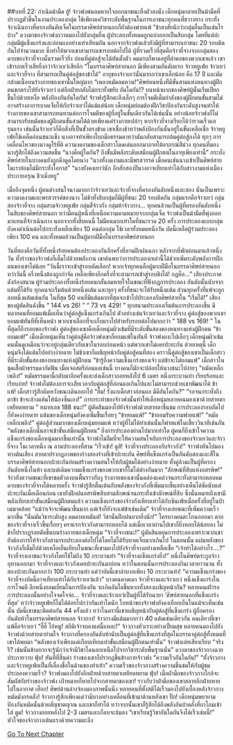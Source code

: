 ##บทที่ 22: กำเนิดม้ามืด
ฮู่!
จ้าวฟงพ่นลมหายใจออกมาขณะทิ้งตัวลงนั่ง
เด็กหนุ่มกลายเป็นม้ามืดที่ปรากฏตัวขึ้นในงานประลองกลุ่ม ใช้เพียงแค่วิชาระดับพื้นฐานในการเอาชนะทุกคนที่ขวางทาง
กระทั่งจ้าวเฉินกางที่ครองอันดับเจ็ดในบรรดาศิษย์สายนอกก็ยังต้องพ่ายแพ้
“ข้าสงสัยนักว่ากลุ่มอื่นเป็นเช่นไรบ้าง” ดวงตาของจ้าวฟงกวาดมองไปยังกลุ่มอื่น ผู้ประลองทั้งหมดถูกแบ่งออกเป็นสิบกลุ่ม โดยที่แต่ล่ะกลุ่มมีผู้แข็งแกร่งและอ่อนแออย่างเท่าเทียมกัน
นอกจากจ้าวฟงแล้วยังมีผู้ที่สามารถเอาชนะ 20 รอบติดกันไปจำนวนมาก ซึ่งทำให้พวกเขาสามารถเขารอบต่อไปได้ ผู้ที่รวดเร็วที่สุดคือจ้าวยี่จางจากกลุ่มสอง
ดาบของจ้าวยี่จางนั้นรวดเร็วยิ่ง ก่อนที่คู่ต่อสู้จะได้ทันตั้งตัว คมดาบก็พาดอยู่ที่ลำคอของพวกเขาแล้ว เขาเข้ารอบเร็วเสียยิ่งกว่าจ้าวเยว่เสียอีก
“ในบรรดาศิษย์สายนอก มีเพียงสามอันดับแรก จ้าวหยูเฟ่ย จ้าวเยว่ และจ้าวยี่จาง ที่สามารถเป็นคู่ต่อสู้ของข้าได้”
อายุของจ้าวเยว่นั้นมากกว่าเขาเล็กน้อย คือ 17 ปี และมัดกล้ามเนื้อบนร่างกายของเขานั้นใหญ่มาก
“เพลงหมัดลมหวน!”ศิษย์คนหนึ่งที่มีขั้นสามแห่งหนทางผู้ฝึกตนชกตรงไปยังจ้าวเยว่ แต่อีกฝ่ายกลับไม่กระทั่งขยับ
อันใดกัน!?
บนหน้าผากของศิษย์ผู้นั้นเริ่มเปียกชื้นไปด้วยเหงื่อ
พลังป้องกันอันใดกัน!
จ้าวฟงรู้สึกตะลึงเล็กๆ การโจมตีเต็มกำลังของผู้ฝึกตนขั้นสามไม่อาจสร้างอาการบาดเจ็บให้กับจ้าวเยว่ได้แม้แต่น้อย เด็กหนุ่มย่อมต้องฝึกวิชาป้องกันระดับสูงจนทำให้ร่างกายของเขาสามารถทนทานต่อการโจมตีของผู้ที่อยู่ในขั้นเดียวกันได้เช่นนั้น
อย่างน้อยจ้าวฟงก็ไม่สามารถรับหมัดของผู้ฝึกตนขั้นสามได้ด้วยเพียงแค่ร่างกายเปล่าๆ
หากจ้าวยี่จางเรียกได้ว่ารวดเร็วแลรุนแรง เช่นนั้นจ้าวเยว่ก็คือสิ่งที่เป็นขั้วตรงข้าม เขาเชื่องช้าทว่าพลังป้องกันนั้นอยู่ในขั้นเหลือเชื่อ
จ้าวหยูเฟ่ยใช้เคล็ดอ่อนชนะแข็ง นางอาจทำเพียงโบกมือธรรมดาทว่ามันกลับสามารถล้มคู่ต่อสู้ลงได้ ทุกๆ การเคลื่อนไหวของนางดูไร้ที่ติ ความงดงามของเด็กสาวโดดเด่นออกมาภายใต้อาภรณ์สีม่วง ทุกคนที่มองนางรู้สึกได้ถึงความสดชื่น
“นางคือผู้ใดกัน? ถึงขั้นมีพลังระดับเสมือนผู้ฝึกตนในอายุเพียงเท่านี้” กระทั่งศิษย์สายในบางคนยังถูกดึงดูดโดยนาง
“นางทั้งงดงามและมีพรสวรรค์ เมื่อคนเช่นนางเข้าเป็นศิษย์สายในเราย่อมไม่มีกระทั่งโอกาส”
“นางยังคงเยาว์นัก อีกสักสองปีนางอาจเทียบเท่าได้กับสาวงามแห่งเมืองประกายอรุณ ชิวเมิ่งหยู”

เมื่อถึงจุดหนึ่ง ผู้คนต่างสนใจนางมากกว่าจ้าวเยว่และจ้าวยี่จางที่ครองอันดับหนึ่งและสอง นั่นเป็นเพราะความงดงามและพรสวรรค์ของนาง
ไม่ช้าทั้งสิบกลุ่มก็มีผู้ที่ชนะ 20 รอบติดกัน กลุ่มแรกคือจ้าวเยว่ กลุ่มสองจ้าวยี่จาง กลุ่มสามจ้าวหยูเฟ่ย กลุ่มสี่จ้าวกัง กลุ่มห้าจ้าวกาง...
ทุกคนล้วนเป็นผู้ที่ครองอันดับหนึ่งในสิบของศิษย์สายนอก
ทว่ามีคนผู้หนึ่งที่เหนือความคาดหมายจากกลุ่มเจ็ด จ้าวฟงเป็นม้ามืดที่พุ่งออกมาแทนที่จ้าวเฉินกาง
นอกจากทั้งสิบคนนี้ ไม่มีคนมากเท่าใดที่ชนะรวด 20 ครั้ง
การประลองแบบกลุ่มยังคงดำเนินต่อไปกระทั่งเหลือเพียง 10 คนต่อกลุ่ม ใช้เวลาทั้งหมดหนึ่งวัน บัดนี้เหลือผู้ร่วมประลองเพียง 100 คน และทั้งหมดล้วนเป็นผู้มากฝีมือในบรรดาศิษย์สายนอก

วันที่สองคือวันที่ทั้งหนึ่งร้อยคนต้องประลองกันอีกครั้งที่ลานฝึกฝนนภา
หลังจากที่พักผ่อนมาแล้วหนึ่งวัน ทั้งร่างของจ้าวฟงก็เต็มไปด้วยพลังงาน เขาค้นพบว่าการประลองเหล่านี้ได้ช่วยเพิ่มระดับพลังการฝึกตนของเขาไม่น้อย
“วันนี้เราจะเข้าสู่รอบคัดเลือก! พวกเจ้าทุกคนคือผู้มากฝีมือในบรรดาศิษย์สายนอก ทว่าวันนี้ ครึ่งหนึ่งต้องถูกกำจัด เหลือเพียงอีกครึ่งที่จะสามารถเข้าสู่รอบชิงได้! กฎคือ...” เสียงประกาศดังก้องสนาม
ผู้ร่วมประลองทั้งหนึ่งร้อยคนกลั้นลมหายใจในขณะที่ฟังกฎการประลอง
อันดับนั้นนับจากแต้มที่ได้รับ ทุกคนจะเริ่มต้นด้วยหนึ่งแต้ม และทุกๆ ครั้งที่ชนะจะได้รับหนึ่งแต้ม ส่วนทุกครั้งที่แพ้จะถูกลบหนึ่งแต้มเช่นกัน
ในที่สุด 50 คนที่มีแต้มมากที่สุดจะเข้าไปประลองกับศิษย์สายใน
“เริ่มได้!” เสียงของผู้ตัดสินดังขึ้น
“ 144 vs 26! ”
“ 73 vs 429! ”
ทุกสนามประลองเริ่มต้นการประลองขึ้น
มีหลายคนที่ยอมแพ้เมื่อเห็นว่าคู่ต่อสู้แข็งแกร่งเกินไป ตัวอย่างเช่นจ้าวเยว่และจ้าวยี่จาง คู่ต่อสู้ของพวกเขายอมแพ้ทันทีที่เห็นหน้า พวกเขาเลือกที่จะเก็บแรงไปสำหรับรอบต่อไปมากกว่า
“ 188 vs 169! ”
ในที่สุดก็ถึงรอบของจ้าวฟง คู่ต่อสู้ของเขาคือเด็กหนุ่มผิวเข้มที่มีระดับขั้นสองของหนทางแห่งผู้ฝึกตน
“ข้ายอมแพ้!” เมื่อเด็กหนุ่มเห็นว่าคู่ต่อสู้คือจ้าวฟงเขาก็ยอมแพ้ในทันที
จ้าวฟงผงะไปเล็กๆ
เด็กหนุ่มผิวเข้มคนนั้นดูเหมือนว่าจะอยู่กลุ่มเดียวกับเขาในรอบก่อนหน้า แต่พวกเขาไม่เคยปะทะกัน
ด้วยเหตุนี้ เด็กหนุ่มจึงได้แต้มไปอย่างง่ายดาย
ไม่ช้าเขาก็เผชิญหน้ากับคู่ต่อสู้คนที่สอง คราวนี้คู่ต่อสู้ของเขาเป็นเด็กสาวที่มีระดับขั้นสองของหนทางแห่งผู้ฝึกตน
“ข้ารู้ถึงความแข็งแกร่งของเจ้า แต่ข้าจะไม่ยอมแพ้” เด็กสาวในชุดเสื้อผ้าธรรมดากัดฟัน
เมื่อเจอสตรีอ่อนแอเช่นนี้ บางคนก็มักจะปล่อยให้นางชนะไปง่ายๆ
“หมัดเหล็กเพลิง!”
หมัดธรรมดานี้กลับมาอีกครั้งและส่งเด็กสาวถอยหลังไป 6 เมตร หนึ่งกระบวนท่า เรียบร้อยและเรียบง่าย!
จ้าวฟงไม่ต้องการจะเสียเวลากับคู่ต่อสู้ที่อ่อนแอเกินไปและไม่สามารถช่วยเขาพัฒนาได้
ข้าแพ้! เด็กสาวรู้สึกผิดหวังขณะเดินออกไป
“ฮึ่ม! รังแกเด็กสาวอ่อนแอ มีดีอันใดกัน?”
“รอจนกระทั่งถึงตาข้า ข้าจะล้างแค้นให้น้องซิ่นเอง!”
การกระทำของจ้าวฟงนั้นทำให้เด็กหนุ่มหลายคนมองเขาด้วยสายตาเหยียดหยาม
“ หมายเลข 188 ชนะ!” ผู้ตัดสินมองไปยังจ้าวฟงด้วยสายตาชื่นชม
การประลองรอบถัดไปก็ยังคงง่ายดาย แต้มของเด็กหนุ่มยังคงเพิ่มขึ้นเรื่อยๆ
“ข้ายอมแพ้!”
“ข้ายอมรับความพ่ายแพ้!”
“หมัดเหล็กเพลิง!”
คู่ต่อสู้ส่วนมากของเด็กหนุ่มยอมแพ้ ทว่าผู้ที่ไม่ได้ทำเช่นนั้นก็พ่ายแพ้ในเสี้ยววินาทีเช่นกัน
“พลังของเด็กนั่นอาจเข้าขั้นเสมือนผู้ฝึกตน”
ยิ่งการประลองผ่านไปมากเท่าใด ผู้คนก็ยิ่งเข้าใจความแข็งแกร่งของเด็กหนุ่มมากขึ้นเท่านั้น
จ้าวฟงไม่ลืมที่จะให้ความสนใจกับการประลองของจ้าวเยว่และจ้าวยี่จาง
ในเวลาหนึ่ง ณ ลานประลองที่สาม
“เร็วเข้า! ดูสิ! จ้าวยี่จางประลองกับจ้าวกัง!”
จ้าวฟงหันไปมองทางต้นเสียง สายตาปรากฏภาพของร่างสองร่างที่เข้าปะทะกัน
ศิษย์ที่แข็งแกร่งเป็นอันดับสองและสี่ในบรรดาศิษย์สายนอกปะทะกันย่อมสร้างความสนใจให้กับผู้ชมได้อย่างง่ายดาย ทั้งคู่ล้วนเป็นผู้ที่ครองอันดับหนึ่งในห้า และแต่เดิมความแข็งแกร่งของพวกเขาก็ไม่ได้ต่างกันมาก
“ลักษณ์ที่สิบแห่งอสรพิษ!” จ้าวกังตวาดขณะที่เขาขดตัวลงบนพื้นราวกับงู ร่างกายของเขานั้นคล่องแคล่วจนกระทั่งสามารถหลบคมดาบของจ้าวยี่จางได้หลายครั้ง
จ้าวฟงรู้สึกตื่นเต้นกับพลังของจ้าวกังที่เพิ่มมากขึ้นอย่างเห็นได้ชัดนับแต่ปะทะกันเมื่อเดือนก่อน เขายังฝึกฝนอสรพิษสิบสามลักษณ์จนกระทั่งเข้าลักษณ์ที่สิบ ซึ่งนั้นหมายถึงเขามีพลังเทียบเท่าขั้นเสมือนผู้ฝึกตนแล้ว
ความแข็งแกร่งของจ้าวกังเทียบเท่าได้กับซินเฟ่ยเมื่อครั้งที่อยู่ในป่าเมฆาคล้อย
“แม้ว่าเจ้าจะพัฒนาขึ้นมาก แต่เจ้าก็ยังจะแพ้ข้าเช่นเดิม” จ้าวยี่จางเอ่ยขณะที่เพิ่มความเร็วมากขึ้น
“นั่นมันวิชาระดับสูง คมดาบเหมันต์! วิชานั่นฝึกฝนยากยิ่งนัก!” ใครบางคนตะโกนออกมา
ดาบของจ้าวยี่จางเร็วขึ้นเรื่อยๆ
คราแรกจ้าวกังสามารถหลบได้ แต่เมื่อเวลาผ่านไปเขาก็ยิ่งหลบได้น้อยลง ไม่ช้าก็ปรากฏรอยตัดขึ้นบนร่างกายของเด็กหนุ่ม
“จ้าวยี่จางชนะ!” ผู้ตัดสินหยุดการประลองเพราะพวกเขายังต้องการให้จ้าวกังสามารถประลองต่อไปได้โดยไม่ได้รับบาดเจ็บมากเกินไป
ในตอนนั้น แผ่นหลังของจ้าวกังก็เต็มไปด้วยเหงื่อเย็นเยียบในขณะที่เขามองไปยังจ้าวยี่จางอย่างเหลือเชื่อ
“เจ้าทำได้อย่างไร....?”
จ้าวยี่จางเอาชนะจ้าวกังโดยใช้ไม่ถึง 10 กระบวนท่า
“จ้าวยี่จางแข็งแกร่งยิ่ง!” หนึ่งในศิษย์ตระกูลจ้าวอุทานออกมา
จ้าวยี่จางและจ้าวกังเคยปะทะกันมาก่อน ทว่าในตอนนั้นการประลองกินเวลายาวนาน ทั้งสองปะทะกันมากกว่า 100 กระบวนท่า แต่ว่าบัดนี้เขาลำบากเพียง 10 กระบวนท่า!
“ความแข็งแกร่งของจ้าวยี่จางบัดนี้อาจเทียบเท่าได้กับจ้าวเยว่แล้ว” บางคนคาดเดา
จ้าวยี่จางและจ้าวเยว่ หนึ่งแข็งแกร่งในการโจมตี อีกหนึ่งยอมเยี่ยมในการป้องกัน
จะเกิดอันใดขึ้นหากทั้งสองเผชิญหน้ากัน?
หลายคนเฝ้ารอการประลองนั้นอย่างใจจดใจจ่อ...
จ้าวยี่จางและจ้าวเยว่เป็นผู้ที่ได้รับฉายา ‘ศิษย์สายนอกที่แข็งแกร่งที่สุด’
ทว่าจ้าวหยูเฟ่ยก็ไม่ได้ด้อยไปกว่ากันเท่าใดนัก
ใบหน้าของจ้าวฟงยังคงเยือกเย็นในแม้จะเห็นเช่นนั้น บัดนี้เขาชนะติดต่อกัน 44 ครั้งแล้ว ทว่าในครานี้เขาเผชิญหน้ากับคู่ต่อสู้ที่แข็งแกร่ง ผู้ถือครองอันดับห้าในบรรดาศิษย์สายนอก จ้าวกาง!
จ้าวกางมีแต้มมากกว่า 40 แต้มเช่นเดียวกัน คนเดียวที่เขาแพ้คือจ้าวเยว่
“ฮี่ฮี่ ไอ้หนู! สถิติเจ้าจบลงแค่นี้แหละ!” จ้าวกางหัวเราะอย่างเปี่ยมสุข
หลายคนมองไปยังจ้าวฟงด้วยสายตาย่ามใจ
จ้าวกางที่ครองอันดับห้านับเป็นคู่ต่อสู้ที่แข็งแกร่งที่สุดในบรรดาคู่ต่อสู้ทั้งหมดที่เขาได้พบมา
“พลังของเจ้าเพียงแค่เกือบเทียบเท่าขั้นเสมือนผู้ฝึกตนเท่านั้น” จ้าวฟงเอ่ยเสียงเรียบ
“จริงรึ? เช่นนั้นข้าอยากจะรู้นักว่าเจ้ามีวิชาใดนอกเหนือไปจากวิชาระดับพื้นฐานนั่น” ดวงตาของจ้าวกางฉายประกายวาบ
ฟุ่บ!
ทันทีที่สิ้นคำ ร่างของเขาก็ปรากฏขึ้นข้างกายจ้าวฟง
“ความเร็วอันใดกัน!”
“ทั้งจ้าวกางและจ้าวหยูเฟ่ยเป็นที่เลื่องชื่อในด้านของท่าเท้า”
ความเร็วของจ้าวกางสร้างความชื่นชมให้กับผู้ชม
ประลองความเร็ว? จ้าวฟงมองไปยังอีกฝ่ายด้วยสายตาเหยียดหยาม
ฟุ่บ!
เมื่อฝ่ามือของจ้าวกางใกล้จะสัมผัสกับร่างของจ้าวฟง เป้าหมายก็หายไปจากสายตาของเขา! ราวกับว่าฝ่ามือของเขาสลายอีกฝ่ายหายไปในอากาศ
เฮือก!
ศิษย์ด้านล่างจ้องมองภาพนั้นนิ่ง หลายคนที่ตั้งสติได้เร็วมองไปยังเบื้องหลังจ้าวกาง
หมัดมังกรคลั่ง!
จ้าวกางรู้สึกเพียงแค่ว่ามีบางอย่างเคลื่อนที่เข้ามาด้านหลังเขา
ปั่ก!
เด็กหนุ่มพยายามป้องกันหมัดนั้นด้วยสัญชาตญาณ และเขาก็ทำได้ ทว่าจากนั้นเขาก็รู้สึกได้ถึงพลังอันบ้าคลั่งที่ถาโถมเข้าใส่
ตูม!
จ้าวกางถอยหลังไป 2-3 เมตรและเกือบจะล้มลง
“เขาเรียนรู้วิชาอันใดกันจึงได้เร็วเช่นนี้!” หัวใจของจ้าวกางเต้นแรงด้วยความตะลึง



[Go To Next Chapter]( ./23.md)